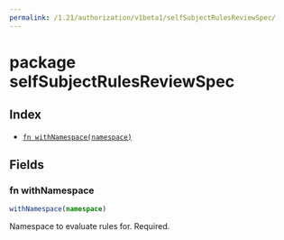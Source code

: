 ```yaml
---
permalink: /1.21/authorization/v1beta1/selfSubjectRulesReviewSpec/
---
```


# package selfSubjectRulesReviewSpec



## Index

* [`fn withNamespace(namespace)`](#fn-withnamespace)

## Fields

### fn withNamespace

```ts
withNamespace(namespace)
```

Namespace to evaluate rules for. Required.